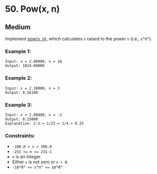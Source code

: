 # 50. Pow(x, n)


## Medium

Implement [pow(x, n)](https://cplusplus.com/reference/valarray/pow/), which calculates `x` raised to the power `n` (i.e., `x`^n^).


### Example 1:
```console
Input: x = 2.00000, n = 10
Output: 1024.00000
```

### Example 2:
```console
Input: x = 2.10000, n = 3
Output: 9.26100
```

### Example 3:
```console
Input: x = 2.00000, n = -2
Output: 0.25000
Explanation: 2-2 = 1/22 = 1/4 = 0.25
```

### Constraints:

- `-100.0 < x < 100.0`
- `-231 <= n <= 231-1`
- `n` is an integer.
- Either `x` is not zero or `n > 0`.
- `-10`^4^` <= x`^n^` <= 10`^4^
